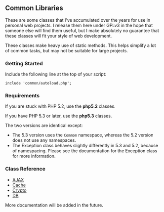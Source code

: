 
Common Libraries
----------------

These are some classes that I've accumulated over the years for use in personal web projects.
I release them here under GPLv3 in the hope that someone else will find them useful,
but I make absolutely no guarantee that these classes will fit your style of web development.

These classes make heavy use of static methods.
This helps simplify a lot of common tasks, but may not be suitable for large projects.

### Getting Started

Include the following line at the top of your script:

    include 'common/autoload.php';

### Requirements

If you are stuck with PHP 5.2, use the **php5.2** classes.

If you have PHP 5.3 or later, use the **php5.3** classes.

The two versions are identical except:

  - The 5.3 version uses the `Common` namespace, whereas the 5.2 version does not use any namespaces.
  - The Exception class behaves slightly differently in 5.3 and 5.2, because of namespacing.
    Please see the documentation for the Exception class for more information.

### Class Reference

  - [AJAX](https://github.com/kijin/common/blob/master/doc/ajax.md)
  - [Cache](https://github.com/kijin/common/blob/master/doc/cache.md)
  - [Crypto](https://github.com/kijin/common/blob/master/doc/crypto.md)
  - [DB](https://github.com/kijin/common/blob/master/doc/db.md)

More documentation will be added in the future.
